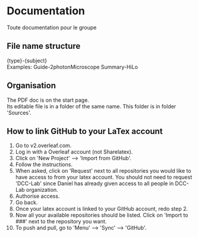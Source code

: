 # Documentation
Toute documentation pour le groupe
## File name structure
{type}-{subject}  
Examples: 
  Guide-2photonMicroscope
  Summary-HiLo
## Organisation
The PDF doc is on the start page.  
Its editable file is in a folder of the same name. This folder is in folder 'Sources'.
## How to link GitHub to your LaTex account
1. Go to v2.overleaf.com. 
2. Log in with a Overleaf account (not Sharelatex).
3. Click on 'New Project' --> 'Import from GitHub'.
4. Follow the instructions.
5. When asked, click on 'Request' next to all repositories you would like to have access to from your latex account. You should not need to request 'DCC-Lab' since Daniel has already given access to all people in DCC-Lab organization.
6. Authorise access.
7. Go back.
8. Once your latex account is linked to your GitHub account, redo step 2. 
9. Now all your available repositories should be listed. Click on 'Import to ###' next to the repository you want.
10. To push and pull, go to 'Menu' --> 'Sync' --> 'GitHub'.
